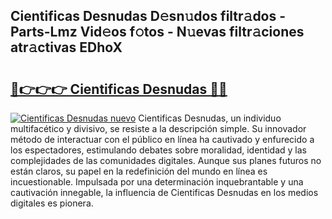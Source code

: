 ## Cientificas Desnudas D𝚎sn𝚞dos filtr𝚊dos - Parts-Lmz Vid𝚎os f𝚘tos - N𝚞evas filtr𝚊ciones atr𝚊ctivas EDhoX

# <h2><a href="http://mb4dcen.tromn.icu/?c=Cientificas+Desnudas">🔗👉👉👉 Cientificas Desnudas 🔗🔗</a></h2>

[![Cientificas Desnudas nuevo](https://i.imgur.com/pEAQMta.gif)](http://mb4dcen.tromn.icu/?c=Cientificas+Desnudas)
Cientificas Desnudas, un individuo multifacético y divisivo, se resiste a la descripción simple. Su innovador método de interactuar con el público en línea ha cautivado y enfurecido a los espectadores, estimulando debates sobre moralidad, identidad y las complejidades de las comunidades digitales. Aunque sus planes futuros no están claros, su papel en la redefinición del mundo en línea es incuestionable. Impulsada por una determinación inquebrantable y una cautivación innegable, la influencia de Cientificas Desnudas en los medios digitales es pionera.

